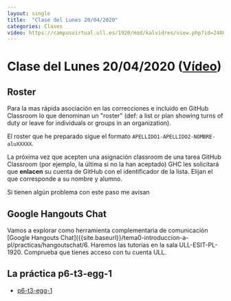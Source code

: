 ```yaml
---
layout: single
title:  "Clase del Lunes 20/04/2020"
categories: Clases
video: https://campusvirtual.ull.es/1920/mod/kalvidres/view.php?id=240888
---
```


# Clase del Lunes 20/04/2020  ([Vídeo]({{page.video}}))

## Roster

Para la mas rápida asociación en las correcciones e incluido en GitHub Classroom lo que denominan un "roster" (def: a list or plan showing turns of duty or leave for individuals or groups in an organization). 

El roster  que he preparado sigue el formato 
`APELLIDO1-APELLIDO2-NOMBRE-aluXXXXX`.

La próxima vez que acepten una asignación classroom de una tarea GitHub Classroom (por ejemplo, la última si no la han aceptado)  GHC les solicitará que **enlacen** su cuenta de GitHub con el identificador de la lista. Elijan el que corresponde a su nombre y alumno.

Si tienen algún problema con este paso me avisan

## Google Hangouts Chat

Vamos a explorar como herramienta complementaria de comunicación [Google Hangouts Chat]({{site.baseurl}}/tema0-introduccion-a-pl/practicas/hangoutschat/6. 
Haremos las tutorías en la sala ULL-ESIT-PL-1920. Comprueba que tienes acceso con tu cuenta ULL.

## La práctica p6-t3-egg-1

* [p6-t3-egg-1]({{site.baseurl}}/tema3-analisis-descendente-predictivo-recursivo/practicas/p6-t3-egg-1/)
